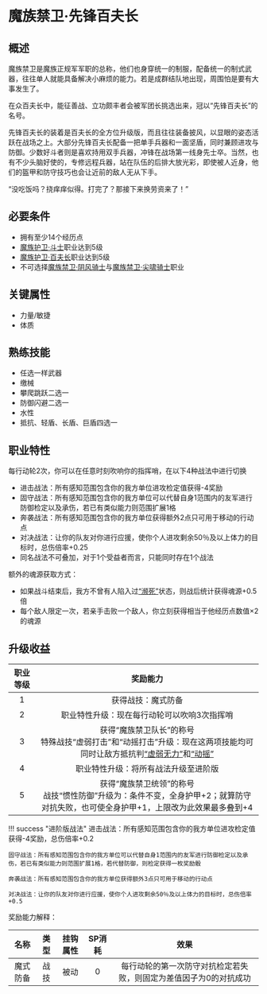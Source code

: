 # 魔族禁卫·先锋百夫长

## 概述

魔族禁卫是魔族正规军军职的总称，他们也身穿统一的制服，配备统一的制式武器，往往单人就能具备解决小麻烦的能力。若是成群结队地出现，周围怕是要有大事发生了。

在众百夫长中，能征善战、立功颇丰者会被军团长挑选出来，冠以“先锋百夫长”的名号。

先锋百夫长的装着是百夫长的全方位升级版，而且往往装备披风，以显眼的姿态活跃在战场之上。大部分先锋百夫长配备一把单手兵器和一面坚盾，同时兼顾进攻与防御。少数好斗者则是喜欢持用双手兵器，冲锋在战场第一线身先士卒。当然，也有不少头脑好使的，专修远程兵器，站在队伍的后排大放光彩，即使被人近身，他们的盔甲和防守技巧也会让近前的敌人无从下手。

“没吃饭吗？挠痒痒似得。打完了？那接下来换劳资来了！”

## 必要条件

* 拥有至少14个经历点
* <a href="../militant" target="_blank">魔族护卫·斗士</a>职业达到5级
* <a href="../centurion" target="_blank">魔族护卫·百夫长</a>职业达到5级
* 不可选择<a href="../chillyKnight" target="_blank">魔族禁卫·阴风骑士</a>与<a href="../screamingKnight" target="_blank">魔族禁卫·尖啸骑士</a>职业

## 关键属性

* 力量/敏捷
* 体质

## 熟练技能

* 任选一样武器
* 缴械
* 攀爬跳跃二选一
* 防御闪避二选一
* 水性
* 抵抗、轻盾、长盾、巨盾四选一

## 职业特性

每行动轮2次，你可以在任意时刻吹响你的指挥哨，在以下4种战法中进行切换

* 进击战法：所有感知范围包含你的我方单位进攻检定值获得-4奖励
* 固守战法：所有感知范围包含你的我方单位可以代替自身1范围内的友军进行防御检定以及承伤，若已有类似能力则范围扩展1格
* 奔袭战法：所有感知范围包含你的我方单位获得额外2点只可用于移动的行动点
* 对决战法：让你的队友对你进行应援，使你个人进攻剩余50％及以上体力的目标时，总伤倍率+0.25
* 同名战法不可叠加，对于1个受益者而言，只能同时存在1个战法

额外的魂源获取方式：

* 如果战斗结束后，我方不曾有人陷入过<a href="../../../../status/normal/#濒死" target="_blank">“濒死”</a>状态，则战后统计获得魂源+0.5倍
* 每个敌人限定一次，若亲手击败一个敌人，你立刻获得相当于他经历点数值×2的魂源

## 升级收益

职业等级|奖励能力
:--:|:--:
1|获得战技：魔式防备
2|职业特性升级：现在每行动轮可以吹响3次指挥哨
3|获得“魔族禁卫队长”的称号<br>特殊战技“虚弱打击”和“动摇打击”升级：现在这两项技能均可同时让敌方抵抗判<a href="../../../../status/normal/#虚弱无力" target="_blank">“虚弱无力”</a>和<a href="../../../../status/normal/#动摇" target="_blank">“动摇”</a>
4|职业特性升级：将所有战法升级至进阶版
5|获得“魔族禁卫统领”的称号<br>战技“惯性防御”升级为：条件不变，全身护甲+2；就算防守对抗失败，也可使全身护甲+1，上限改为此效果最多叠到+4

!!! success "进阶版战法"
    进击战法：所有感知范围包含你的我方单位进攻检定值获得-4奖励，总伤倍率+0.2

    固守战法：所有感知范围包含你的我方单位可以代替自身1范围内的友军进行防御检定以及承伤，若已有类似能力则范围扩展1格，若代替防御，则检定获得一枚奖励骰

    奔袭战法：所有感知范围包含你的我方单位获得额外3点只可用于移动的行动点

    对决战法：让你的队友对你进行应援，使你个人进攻剩余50％及以上体力的目标时，总伤倍率+0.5

奖励能力解释：

名称|类型|挂钩属性|SP消耗|效果
:--:|:--:|:--:|:--:|:--:
魔式防备|战技|被动|0|每行动轮的第一次防守对抗检定若失败，则固定为差值因子为0的对抗成功